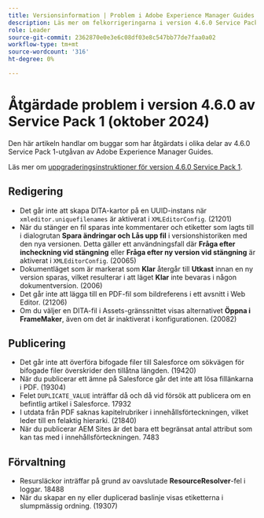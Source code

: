 ```yaml
---
title: Versionsinformation | Problem i Adobe Experience Manager Guides 4.6.0 Service Pack 1 har åtgärdats
description: Läs mer om felkorrigeringarna i version 4.6.0 Service Pack 1 av Adobe Experience Manager Guides
role: Leader
source-git-commit: 2362870e0e3e6c08df03e8c547bb77de7faa0a02
workflow-type: tm+mt
source-wordcount: '316'
ht-degree: 0%

---
```



# Åtgärdade problem i version 4.6.0 av Service Pack 1 (oktober 2024)


Den här artikeln handlar om buggar som har åtgärdats i olika delar av 4.6.0 Service Pack 1-utgåvan av Adobe Experience Manager Guides.

Läs mer om [uppgraderingsinstruktioner för version 4.6.0 Service Pack 1](upgrade-instructions-4-6-0-sp1.md).

## Redigering

- Det går inte att skapa DITA-kartor på en UUID-instans när `xmleditor.uniquefilenames` är aktiverat i `XMLEditorConfig`. (21201)
- När du stänger en fil sparas inte kommentarer och etiketter som lagts till i dialogrutan **Spara ändringar och Lås upp fil** i versionshistoriken med den nya versionen. Detta gäller ett användningsfall där **Fråga efter incheckning vid stängning** eller **Fråga efter ny version vid stängning** är aktiverat i `XMLEditorConfig`. (20065)
- Dokumentläget som är markerat som **Klar** återgår till **Utkast** innan en ny version sparas, vilket resulterar i att läget **Klar** inte bevaras i någon dokumentversion. (2006)
- Det går inte att lägga till en PDF-fil som bildreferens i ett avsnitt i Web Editor. (21206)
- Om du väljer en DITA-fil i Assets-gränssnittet visas alternativet **Öppna i FrameMaker**, även om det är inaktiverat i konfigurationen. (20082)


## Publicering

- Det går inte att överföra bifogade filer till Salesforce om sökvägen för bifogade filer överskrider den tillåtna längden. (19420)
- När du publicerar ett ämne på Salesforce går det inte att lösa fillänkarna i PDF. (19304)
- Felet `DUPLICATE_VALUE` inträffar då och då vid försök att publicera om en befintlig artikel i Salesforce. 17932
- I utdata från PDF saknas kapitelrubriker i innehållsförteckningen, vilket leder till en felaktig hierarki. (21840)
- När du publicerar AEM Sites är det bara ett begränsat antal attribut som kan tas med i innehållsförteckningen. 7483

## Förvaltning

- Resursläckor inträffar på grund av oavslutade **ResourceResolver**-fel i loggar. 18488
- När du skapar en ny eller duplicerad baslinje visas etiketterna i slumpmässig ordning. (19307)









